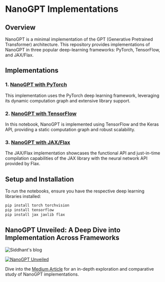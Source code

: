 # NanoGPT Implementations

## Overview
NanoGPT is a minimal implementation of the GPT (Generative Pretrained Transformer) architecture. This repository provides implementations of NanoGPT in three popular deep-learning frameworks: PyTorch, TensorFlow, and JAX/Flax.

## Implementations
### 1. [NanoGPT with PyTorch](./NanoGPT_PyTorch.ipynb)
This implementation uses the PyTorch deep learning framework, leveraging its dynamic computation graph and extensive library support.

### 2. [NanoGPT with TensorFlow](./NanoGPT_TensorFlow.ipynb)
In this notebook, NanoGPT is implemented using TensorFlow and the Keras API, providing a static computation graph and robust scalability.

### 3. [NanoGPT with JAX/Flax](./NanoGPT_JAX.ipynb)
The JAX/Flax implementation showcases the functional API and just-in-time compilation capabilities of the JAX library with the neural network API provided by Flax.

## Setup and Installation
To run the notebooks, ensure you have the respective deep learning libraries installed:

```bash
pip install torch torchvision
pip install tensorflow
pip install jax jaxlib flax
```

## NanoGPT Unveiled: A Deep Dive into Implementation Across Frameworks

![Siddhant's blog](https://github-read-medium.vercel.app/latest?username=sidsanc4998&limit=6&theme=nord)

[![NanoGPT Unveiled](thumbnail-image-link.png)](https://medium.com/@sidsanc4998/nanogpt-unveiled-a-comprehensive-study-and-implementation-across-pytorch-tensorflow-and-jax-flax-e1ab9aa6434c)

Dive into the [Medium Article](https://medium.com/@sidsanc4998/nanogpt-unveiled-a-comprehensive-study-and-implementation-across-pytorch-tensorflow-and-jax-flax-e1ab9aa6434c) for an in-depth exploration and comparative study of NanoGPT implementations.


